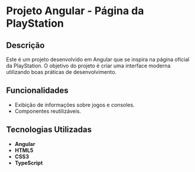 # Projeto Angular - Página da PlayStation

## Descrição

Este é um projeto desenvolvido em Angular que se inspira na página oficial da PlayStation. O objetivo do projeto é criar uma interface moderna utilizando boas práticas de desenvolvimento.

## Funcionalidades

- Exibição de informações sobre jogos e consoles.
- Componentes reutilizáveis.

## Tecnologias Utilizadas

- **Angular**
- **HTML5**
- **CSS3**
- **TypeScript**
